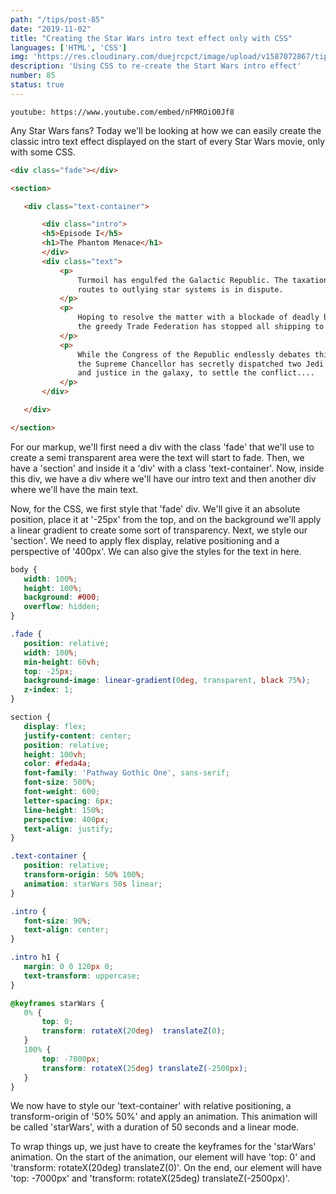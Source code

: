 ```yaml
---
path: "/tips/post-85"
date: "2019-11-02"
title: "Creating the Star Wars intro text effect only with CSS"
languages: ['HTML', 'CSS']
img: 'https://res.cloudinary.com/duejrcpct/image/upload/v1587072867/tips/85-1_re6cxw.png'
description: 'Using CSS to re-create the Start Wars intro effect'
number: 85
status: true
---
```


`youtube: https://www.youtube.com/embed/nFMROiO0Jf8`

Any Star Wars fans?
Today we'll be looking at how we can easily create the classic intro text effect displayed on the start of every Star Wars movie, only with some CSS.

 ```html
 <div class="fade"></div>

<section>

    <div class="text-container">

        <div class="intro">
        <h5>Episode I</h5>
        <h1>The Phantom Menace</h1>
        </div>
        <div class="text">
            <p>
                Turmoil has engulfed the Galactic Republic. The taxation of trade
                routes to outlying star systems is in dispute.
            </p>      
            <p>
                Hoping to resolve the matter with a blockade of deadly battleships,
                the greedy Trade Federation has stopped all shipping to the small planet of Naboo.
            </p>
            <p>
                While the Congress of the Republic endlessly debates this alarming chain of events,
                the Supreme Chancellor has secretly dispatched two Jedi Knights, the guardians of peace
                and justice in the galaxy, to settle the conflict....
            </p>
        </div>

    </div>

</section>
 ```

For our markup, we'll first need a div with the class 'fade' that we'll use to create a semi transparent area were the text will start to fade.
Then, we have a 'section' and inside it a 'div' with a class 'text-container'. Now, inside this div, we have a div where we'll have our intro text and then another div where we'll have the main text.

Now, for the CSS, we first style that 'fade' div. We'll give it an absolute position, place it at '-25px' from the top, and on the background we'll apply a linear gradient to create some sort of transparency. Next, we style our 'section'. We need to apply flex display, relative positioning and a perspective of '400px'. We can also give the styles for the text in here.

 ```css
body {
    width: 100%;
    height: 100%;
    background: #000;
    overflow: hidden;
}

.fade {
    position: relative;
    width: 100%;
    min-height: 60vh;
    top: -25px;
    background-image: linear-gradient(0deg, transparent, black 75%);
    z-index: 1;
}

section {
    display: flex;
    justify-content: center;
    position: relative;
    height: 100vh;
    color: #feda4a;
    font-family: 'Pathway Gothic One', sans-serif;
    font-size: 500%;
    font-weight: 600;
    letter-spacing: 6px;
    line-height: 150%;
    perspective: 400px;
    text-align: justify;
}

.text-container {
    position: relative;
    transform-origin: 50% 100%;
    animation: starWars 50s linear;
}

.intro {
    font-size: 90%;
    text-align: center;
}

.intro h1 {
    margin: 0 0 120px 0;
    text-transform: uppercase;
}

@keyframes starWars {
    0% {
        top: 0;
        transform: rotateX(20deg)  translateZ(0);
    }
    100% { 
        top: -7000px;
        transform: rotateX(25deg) translateZ(-2500px);
    }
}
 ```

We now have to style our 'text-container' with relative positioning, a transform-origin of '50% 50%' and apply an animation. This animation will be called 'starWars', with a duration of 50 seconds and a linear mode.

To wrap things up, we just have to create the keyframes for the 'starWars' animation. On the start of the animation, our element will have 'top: 0' and 'transform: rotateX(20deg) translateZ(0)'. On the end, our element will have 'top: -7000px' and 'transform: rotateX(25deg) translateZ(-2500px)'.
